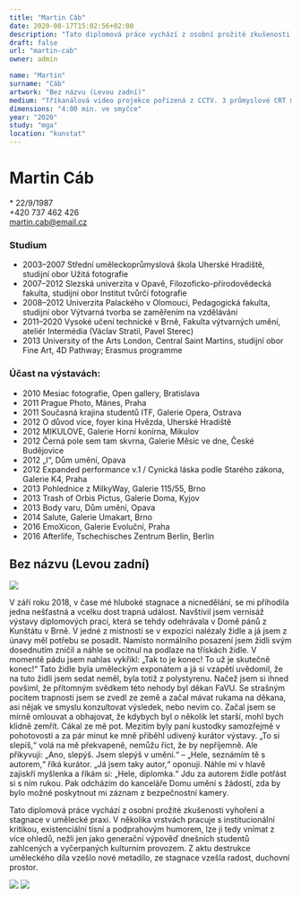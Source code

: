 ```yaml
---
title: "Martin Cáb"
date: 2020-08-17T15:02:56+02:00
description: "Tato diplomová práce vychází z osobní prožité zkušenosti vyhoření a stagnace v umělecké praxi. V několika vrstvách pracuje s institucionální kritikou, existenciální tísní a podprahovým humorem, lze ji tedy vnímat z více pohledů nežli jen jako generační výpověď dnešních studentů zahlcených a vyčerpaných kulturním provozem."
draft: false
url: "martin-cab"
owner: admin

name: "Martin"
surname: "Cáb"
artwork: "Bez názvu (Levou zadní)"
medium: "Tříkanálová video projekce pořízená z CCTV. 3 průmyslové CRT monitory."
dimensions: "4:00 min. ve smyčce"
year: "2020"
study: "mga"
location: "kunstat"
---
```


# Martin Cáb

\* 22/9/1987  
+420 737 462 426  
martin.cab@email.cz

### Studium
* 2003–2007 Střední uměleckoprůmyslová škola Uherské Hradiště, studijní obor Užitá
fotografie
* 2007–2012 Slezská univerzita v Opavě, Filozoficko-přírodovědecká fakulta, studijní obor Institut tvůrčí fotografie
* 2008–2012 Univerzita Palackého v Olomouci, Pedagogická fakulta, studijní obor Výtvarná tvorba se zaměřením na vzdělávání
* 2011–2020 Vysoké učení technické v Brně, Fakulta výtvarných umění, ateliér
Intermédia (Václav Stratil, Pavel Sterec)
* 2013 University of the Arts London, Central Saint Martins, studijní obor Fine Art, 4D Pathway; Erasmus programme

### Účast na výstavách:
* 2010 Mesiac fotografie, Open gallery, Bratislava
* 2011 Prague Photo, Mánes, Praha
* 2011 Současná krajina studentů ITF, Galerie Opera, Ostrava
* 2012 O důvod více, foyer kina Hvězda, Uherské Hradiště
* 2012 MIKULOVE, Galerie Horní konírna, Mikulov
* 2012 Černá pole sem tam skvrna, Galerie Měsíc ve dne, České Budějovice
* 2012 „I“, Dům umění, Opava
* 2012 Expanded performance v.1 / Cynická láska podle Starého zákona, Galerie K4, Praha
* 2013 Pohlednice z MilkyWay, Galerie 115/55, Brno
* 2013 Trash of Orbis Pictus, Galerie Doma, Kyjov
* 2013 Body varu, Dům umění, Opava
* 2014 Salute, Galerie Umakart, Brno
* 2016 EmoXicon, Galerie Evoluční, Praha
* 2016 Afterlife, Tschechisches Zentrum Berlin, Berlin

<!-- SECTION BREAK -->
## Bez názvu (Levou zadní)

![](/2020/cab/1.jpg)

V září roku 2018, v čase mé hluboké stagnace a nicnedělání, se mi přihodila jedna nešťastná a vcelku dost trapná událost.
Navštívil jsem vernisáž výstavy diplomových prací, která se tehdy odehrávala v Domě pánů z Kunštátu v Brně.
V jedné z místností se v expozici nalézaly židle a já jsem z únavy měl potřebu se posadit.
Namísto normálního posazení jsem židli svým dosednutím zničil a náhle se ocitnul na podlaze na třískách židle.
V momentě pádu jsem nahlas vykřikl: „Tak to je konec! To už je skutečně konec!“
Tato židle byla uměleckým exponátem a já si vzápětí uvědomil, že na tuto židli jsem sedat neměl, byla totiž z polystyrenu.
Načež jsem si ihned povšiml, že přítomným svědkem této nehody byl děkan FaVU.
Se strašným pocitem trapnosti jsem se zvedl ze země a začal mávat rukama na děkana, asi nějak ve smyslu konzultovat výsledek, nebo nevím co.
Začal jsem se mírně omlouvat a obhajovat, že kdybych byl o několik let starší, mohl bych klidně zemřít.
Cákal ze mě pot.
Mezitím byly paní kustodky samozřejmě v pohotovosti a za pár minut ke mně přiběhl udivený kurátor výstavy.
„To si slepíš,“ volá na mě překvapeně, nemůžu říct, že by nepříjemně.
Ale přikyvuji: „Ano, slepýš. Jsem slepýš v umění.“ – „Hele, seznámím tě s autorem,“ říká kurátor.
„Já jsem taky autor,“ oponuji.
Náhle mi v hlavě zajiskří myšlenka a říkám si: „Hele, diplomka.“
Jdu za autorem židle potřást si s ním rukou.
Pak odcházím do kanceláře Domu umění s žádostí, zda by bylo možné poskytnout mi záznam z bezpečnostní kamery.

Tato diplomová práce vychází z osobní prožité zkušenosti vyhoření a stagnace v umělecké praxi.
V několika vrstvách pracuje s institucionální kritikou, existenciální tísní a podprahovým humorem,
lze ji tedy vnímat z více ohledů, nežli jen jako generační výpověď dnešních studentů zahlcených
a vyčerpaných kulturním provozem. Z aktu destrukce uměleckého díla vzešlo nové metadílo,
ze stagnace vzešla radost, duchovní prostor.

![](/2020/cab/2.jpg)
![](/2020/cab/3.jpg)
